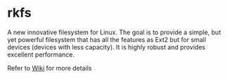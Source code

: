 # rkfs
A new innovative filesystem for Linux. The goal is to provide a simple, but yet powerful filesystem that has all the features as Ext2 but for small devices (devices with less capacity). It is highly robust and provides excellent performance.

Refer to [Wiki](https://github.com/sendtorrk/rkfs/wiki) for more details

